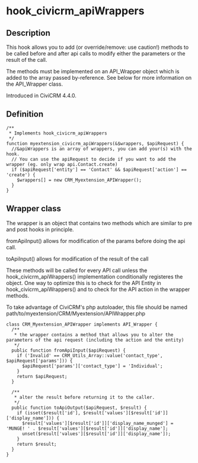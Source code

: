 # hook_civicrm_apiWrappers

## Description

This hook allows you to add (or override/remove: use caution!) methods to be called before and after api calls to modify either the parameters or the result of the call.

The methods must be implemented on an API_Wrapper object which is added to the array passed by-reference. See below for more information on the API_Wrapper class.

Introduced in CiviCRM 4.4.0.

## Definition

    /**
     * Implements hook_civicrm_apiWrappers
     */
    function myextension_civicrm_apiWrappers(&$wrappers, $apiRequest) {
      //&apiWrappers is an array of wrappers, you can add your(s) with the hook.
      // You can use the apiRequest to decide if you want to add the wrapper (eg. only wrap api.Contact.create)
      if ($apiRequest['entity'] == 'Contact' && $apiRequest['action'] == 'create') {
        $wrappers[] = new CRM_Myextension_APIWrapper();
      }
    }



## Wrapper class

The wrapper is an object that contains two methods which are similar to pre and post hooks in principle.

fromApiInput() allows for modification of the params before doing the api call.

toApiInput() allows for modification of the result of the call

These methods will be called for every API call unless the hook_civicrm_apiWrappers() implementation conditionally registeres the object. One way to optimize this is to check for the API Entity in hook_civicrm_apiWrappers() and to check for the API action in the wrapper methods.

To take advantage of CiviCRM's php autoloader, this file should be named
path/to/myextension/CRM/Myextension/APIWrapper.php

    class CRM_Myextension_APIWrapper implements API_Wrapper {
      /**
       * the wrapper contains a method that allows you to alter the parameters of the api request (including the action and the entity)
       */
      public function fromApiInput($apiRequest) {
        if ('Invalid' == CRM_Utils_Array::value('contact_type', $apiRequest['params'])) {
          $apiRequest['params']['contact_type'] = 'Individual';
        }
        return $apiRequest;
      }

      /**
       * alter the result before returning it to the caller.
       */
      public function toApiOutput($apiRequest, $result) {
        if (isset($result['id'], $result['values'][$result['id']]['display_name'])) {
          $result['values'][$result['id']]['display_name_munged'] = 'MUNGE! ' . $result['values'][$result['id']]['display_name'];
          unset($result['values'][$result['id']]['display_name']);
        }
        return $result;
      }
    }
